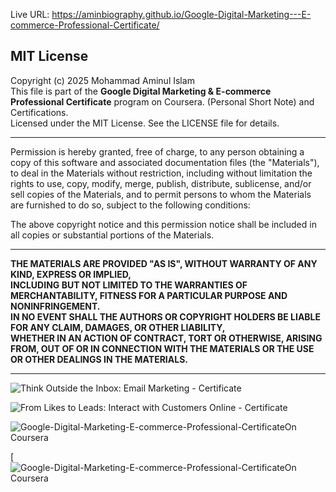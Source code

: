      
Live URL:  https://aminbiography.github.io/Google-Digital-Marketing---E-commerce-Professional-Certificate/  

  
## MIT License

Copyright (c) 2025 Mohammad Aminul Islam  
This file is part of the **Google Digital Marketing & E-commerce Professional Certificate** program on Coursera. (Personal Short Note) and Certifications.  
Licensed under the MIT License. See the LICENSE file for details.

---

Permission is hereby granted, free of charge, to any person obtaining a copy of this software and associated documentation files (the "Materials"), to deal in the Materials without restriction, including without limitation the rights to use, copy, modify, merge, publish, distribute, sublicense, and/or sell copies of the Materials, and to permit persons to whom the Materials are furnished to do so, subject to the following conditions:

The above copyright notice and this permission notice shall be included in all copies or substantial portions of the Materials.

---

**THE MATERIALS ARE PROVIDED "AS IS", WITHOUT WARRANTY OF ANY KIND, EXPRESS OR IMPLIED,**  
**INCLUDING BUT NOT LIMITED TO THE WARRANTIES OF MERCHANTABILITY, FITNESS FOR A PARTICULAR PURPOSE AND NONINFRINGEMENT.**  
**IN NO EVENT SHALL THE AUTHORS OR COPYRIGHT HOLDERS BE LIABLE FOR ANY CLAIM, DAMAGES, OR OTHER LIABILITY,**  
**WHETHER IN AN ACTION OF CONTRACT, TORT OR OTHERWISE, ARISING FROM, OUT OF OR IN CONNECTION WITH THE MATERIALS OR THE USE OR OTHER DEALINGS IN THE MATERIALS.**

---

![Think Outside the Inbox: Email Marketing - Certificate](https://s3.amazonaws.com/coursera_assets/meta_images/generated/CERTIFICATE_LANDING_PAGE/CERTIFICATE_LANDING_PAGE~W7N316Z5PPW0/CERTIFICATE_LANDING_PAGE~W7N316Z5PPW0.jpeg)


![From Likes to Leads: Interact with Customers Online - Certificate](https://s3.amazonaws.com/coursera_assets/meta_images/generated/CERTIFICATE_LANDING_PAGE/CERTIFICATE_LANDING_PAGE~DY8AZPSZ2IFX/CERTIFICATE_LANDING_PAGE~DY8AZPSZ2IFX.jpeg) 


![Google-Digital-Marketing-E-commerce-Professional-CertificateOn Coursera](https://s3.amazonaws.com/coursera_assets/meta_images/generated/CERTIFICATE_LANDING_PAGE/CERTIFICATE_LANDING_PAGE~R6WC4ERTOLBG/CERTIFICATE_LANDING_PAGE~R6WC4ERTOLBG.jpeg)

[![Google-Digital-Marketing-E-commerce-Professional-CertificateOn Coursera](https://s3.amazonaws.com/coursera_assets/meta_images/generated/CERTIFICATE_LANDING_PAGE/CERTIFICATE_LANDING_PAGE~116E1PKCVKWR/CERTIFICATE_LANDING_PAGE~116E1PKCVKWR.jpeg) 
